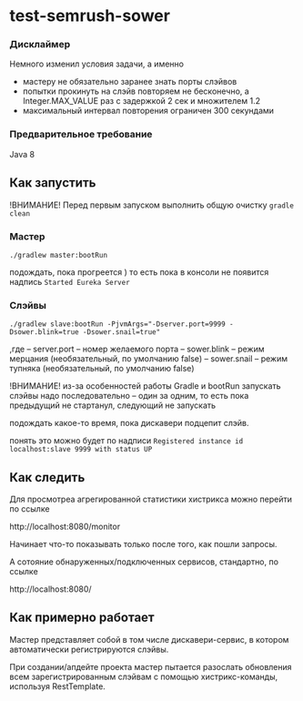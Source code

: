 # test-semrush-sower

### Дисклаймер
Немного изменил условия задачи, а именно
 - мастеру не обязательно заранее знать порты слэйвов
 - попытки прокинуть на слэйв повторяем не бесконечно, а Integer.MAX_VALUE раз с задержкой 2 сек и множителем 1.2
 - максимальный интервал повторения ограничен 300 секундами
 
### Предварительное требование
Java 8

## Как запустить

!ВНИМАНИЕ! Перед первым запуском выполнить общую очистку
`gradle clean`

### Мастер

`./gradlew master:bootRun`

подождать, пока прогреется )
то есть пока в консоли не появится надпись `Started Eureka Server`

### Слэйвы
`./gradlew slave:bootRun -PjvmArgs="-Dserver.port=9999 -Dsower.blink=true -Dsower.snail=true"`

,где
 – server.port – номер желаемого порта
 – sower.blink – режим мерцания (необязательный, по умолчанию false)
 – sower.snail – режим тупняка (необязательный, по умолчанию false)

!ВНИМАНИЕ! из-за особенностей работы Gradle и bootRun запускать слэйвы надо последовательно – один за одним,
то есть пока предыдущий не стартанул, следующий не запускать

подождать какое-то время, пока дискавери подцепит слэйв.

понять это можно будет по надписи `Registered instance id localhost:slave 9999 with status UP`

## Как следить
Для просмотреа агрегированной статистики хистрикса можно перейти по ссылке

http://localhost:8080/monitor

Начинает что-то показывать только после того, как пошли запросы.

А сотояние обнаруженных/подключенных сервисов, стандартно, по ссылке

http://localhost:8080/

## Как примерно работает
Мастер представляет собой в том числе дискавери-сервис, в котором автоматически регистрируются слэйвы.

При создании/апдейте проекта мастер пытается разослать обновления всем зарегистрированным слэйвам с помощью хистрикс-команды, используя RestTemplate.
